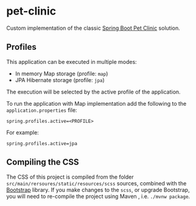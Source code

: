 # pet-clinic

Custom implementation of the classic [Spring Boot Pet Clinic](https://projects.spring.io/spring-com.yonatankarp.petclinic.petclinic/)
solution.

## Profiles

This application can be executed in multiple modes:

 - In memory Map storage (profile: `map`)
 - JPA Hibernate storage (profile: `jpa`)

The execution will be selected by the active profile of the application.

To run the application with Map implementation add the following to the
`application.properties` file:

```properties
spring.profiles.active=<PROFILE>
```

For example:

```properties
spring.profiles.active=jpa
```

## Compiling the CSS

The CSS of this project is compiled from the folder `src/main/rersoures/static/resources/scss`
sources, combined with the [Bootstrap](https://getbootstrap.com/) library. If
you make changes to the `scss`, or upgrade Bootstrap, you will need to re-compile
the project using Maven , i.e. `./mvnw package`.
